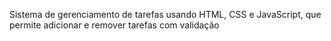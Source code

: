 Sistema de gerenciamento de tarefas usando HTML, CSS e JavaScript, que permite adicionar e remover tarefas com validação
